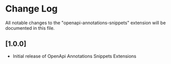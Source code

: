 # Change Log

All notable changes to the "openapi-annotations-snippets" extension will be documented in this file.


## [1.0.0]
- Initial release of OpenApi Annotations Snippets Extensions